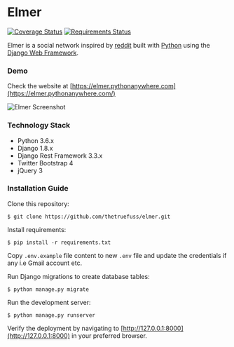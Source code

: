 # Elmer

[![Coverage Status](https://coveralls.io/repos/github/thetruefuss/elmer/badge.svg?branch=master)](https://coveralls.io/github/thetruefuss/elmer?branch=master)
[![Requirements Status](https://requires.io/github/thetruefuss/elmer/requirements.svg?branch=master)](https://requires.io/github/thetruefuss/elmer/requirements/?branch=master)

Elmer is a social network inspired by [reddit](https://www.reddit.com/) built with [Python](https://www.python.org/) using the [Django Web Framework](https://www.djangoproject.com/).

### Demo

Check the website at [https://elmer.pythonanywhere.com](https://elmer.pythonanywhere.com/)

![Elmer Screenshot](https://image.ibb.co/drWiM8/elmer_screenshot.jpg "Elmer Screenshot")

### Technology Stack

* Python 3.6.x
* Django 1.8.x
* Django Rest Framework 3.3.x
* Twitter Bootstrap 4
* jQuery 3

### Installation Guide

Clone this repository:

```shell
$ git clone https://github.com/thetruefuss/elmer.git
```

Install requirements:

```shell
$ pip install -r requirements.txt
```

Copy `.env.example` file content to new `.env` file and update the credentials if any i.e Gmail account etc.

Run Django migrations to create database tables:

```shell
$ python manage.py migrate
```

Run the development server:

```shell
$ python manage.py runserver
```

Verify the deployment by navigating to [http://127.0.0.1:8000](http://127.0.0.1:8000) in your preferred browser.
